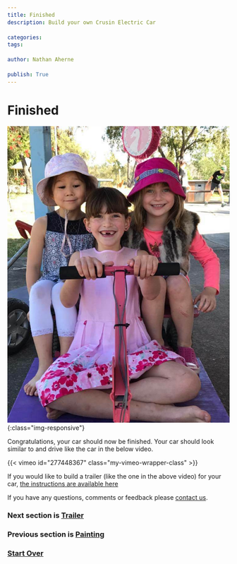 ```yaml
---
title: Finished
description: Build your own Crusin Electric Car

categories:
tags:

author: Nathan Aherne

publish: True
---
```


# Finished

![Banner image](banner.jpg){:class="img-responsive"}

Congratulations, your car should now be finished. Your car should look similar to and drive like the car in the below video.

{{< vimeo id="277448367" class="my-vimeo-wrapper-class" >}}

If you would like to build a trailer (like the one in the above video) for your car, [the instructions are available here](/cruisin/diy/trailer/index.html)

If you have any questions, comments or feedback please [contact us](/cruisin/contact/index.html).

### Next section is [Trailer](/cruisin/diy/trailer/index.html)

### Previous section is [Painting](/cruisin/diy/painting-the-car/index.html)

### [Start Over](/cruisin/diy/index.html)